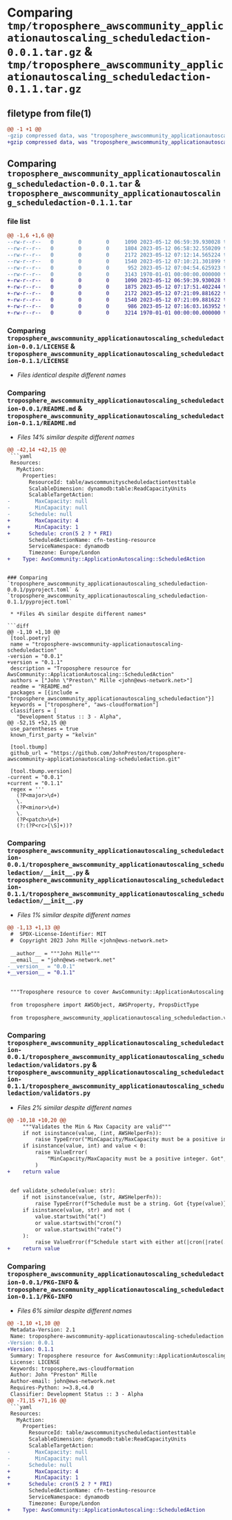 # Comparing `tmp/troposphere_awscommunity_applicationautoscaling_scheduledaction-0.0.1.tar.gz` & `tmp/troposphere_awscommunity_applicationautoscaling_scheduledaction-0.1.1.tar.gz`

## filetype from file(1)

```diff
@@ -1 +1 @@
-gzip compressed data, was "troposphere_awscommunity_applicationautoscaling_scheduledaction-0.0.1.tar", max compression
+gzip compressed data, was "troposphere_awscommunity_applicationautoscaling_scheduledaction-0.1.1.tar", max compression
```

## Comparing `troposphere_awscommunity_applicationautoscaling_scheduledaction-0.0.1.tar` & `troposphere_awscommunity_applicationautoscaling_scheduledaction-0.1.1.tar`

### file list

```diff
@@ -1,6 +1,6 @@
--rw-r--r--   0        0        0     1090 2023-05-12 06:59:39.930028 troposphere_awscommunity_applicationautoscaling_scheduledaction-0.0.1/LICENSE
--rw-r--r--   0        0        0     1804 2023-05-12 06:58:32.550209 troposphere_awscommunity_applicationautoscaling_scheduledaction-0.0.1/README.md
--rw-r--r--   0        0        0     2172 2023-05-12 07:12:14.565224 troposphere_awscommunity_applicationautoscaling_scheduledaction-0.0.1/pyproject.toml
--rw-r--r--   0        0        0     1540 2023-05-12 07:10:21.301899 troposphere_awscommunity_applicationautoscaling_scheduledaction-0.0.1/troposphere_awscommunity_applicationautoscaling_scheduledaction/__init__.py
--rw-r--r--   0        0        0      952 2023-05-12 07:04:54.625923 troposphere_awscommunity_applicationautoscaling_scheduledaction-0.0.1/troposphere_awscommunity_applicationautoscaling_scheduledaction/validators.py
--rw-r--r--   0        0        0     3143 1970-01-01 00:00:00.000000 troposphere_awscommunity_applicationautoscaling_scheduledaction-0.0.1/PKG-INFO
+-rw-r--r--   0        0        0     1090 2023-05-12 06:59:39.930028 troposphere_awscommunity_applicationautoscaling_scheduledaction-0.1.1/LICENSE
+-rw-r--r--   0        0        0     1875 2023-05-12 07:17:51.402244 troposphere_awscommunity_applicationautoscaling_scheduledaction-0.1.1/README.md
+-rw-r--r--   0        0        0     2172 2023-05-12 07:21:09.881622 troposphere_awscommunity_applicationautoscaling_scheduledaction-0.1.1/pyproject.toml
+-rw-r--r--   0        0        0     1540 2023-05-12 07:21:09.881622 troposphere_awscommunity_applicationautoscaling_scheduledaction-0.1.1/troposphere_awscommunity_applicationautoscaling_scheduledaction/__init__.py
+-rw-r--r--   0        0        0      986 2023-05-12 07:16:03.163952 troposphere_awscommunity_applicationautoscaling_scheduledaction-0.1.1/troposphere_awscommunity_applicationautoscaling_scheduledaction/validators.py
+-rw-r--r--   0        0        0     3214 1970-01-01 00:00:00.000000 troposphere_awscommunity_applicationautoscaling_scheduledaction-0.1.1/PKG-INFO
```

### Comparing `troposphere_awscommunity_applicationautoscaling_scheduledaction-0.0.1/LICENSE` & `troposphere_awscommunity_applicationautoscaling_scheduledaction-0.1.1/LICENSE`

 * *Files identical despite different names*

### Comparing `troposphere_awscommunity_applicationautoscaling_scheduledaction-0.0.1/README.md` & `troposphere_awscommunity_applicationautoscaling_scheduledaction-0.1.1/README.md`

 * *Files 14% similar despite different names*

```diff
@@ -42,14 +42,15 @@
 ```yaml
 Resources:
   MyAction:
     Properties:
       ResourceId: table/awscommunityscheduledactiontesttable
       ScalableDimension: dynamodb:table:ReadCapacityUnits
       ScalableTargetAction:
-        MaxCapacity: null
-        MinCapacity: null
-      Schedule: null
+        MaxCapacity: 4
+        MinCapacity: 1
+      Schedule: cron(5 2 ? * FRI)
       ScheduledActionName: cfn-testing-resource
       ServiceNamespace: dynamodb
       Timezone: Europe/London
+    Type: AwsCommunity::ApplicationAutoscaling::ScheduledAction
 ```
```

### Comparing `troposphere_awscommunity_applicationautoscaling_scheduledaction-0.0.1/pyproject.toml` & `troposphere_awscommunity_applicationautoscaling_scheduledaction-0.1.1/pyproject.toml`

 * *Files 4% similar despite different names*

```diff
@@ -1,10 +1,10 @@
 [tool.poetry]
 name = "troposphere-awscommunity-applicationautoscaling-scheduledaction"
-version = "0.0.1"
+version = "0.1.1"
 description = "Troposphere resource for AwsCommunity::ApplicationAutoscaling::ScheduledAction"
 authors = ["John \"Preston\" Mille <john@ews-network.net>"]
 readme = "README.md"
 packages = [{include = "troposphere_awscommunity_applicationautoscaling_scheduledaction"}]
 keywords = ["troposphere", "aws-cloudformation"]
 classifiers = [
   "Development Status :: 3 - Alpha",
@@ -52,15 +52,15 @@
 use_parentheses = true
 known_first_party = "kelvin"
 
 [tool.tbump]
 github_url = "https://github.com/JohnPreston/troposphere-awscommunity-applicationautoscaling-scheduledaction.git"
 
 [tool.tbump.version]
-current = "0.0.1"
+current = "0.1.1"
 regex = '''
   (?P<major>\d+)
   \.
   (?P<minor>\d+)
   \.
   (?P<patch>\d+)
   (?:(?P<rc>[\S]+))?
```

### Comparing `troposphere_awscommunity_applicationautoscaling_scheduledaction-0.0.1/troposphere_awscommunity_applicationautoscaling_scheduledaction/__init__.py` & `troposphere_awscommunity_applicationautoscaling_scheduledaction-0.1.1/troposphere_awscommunity_applicationautoscaling_scheduledaction/__init__.py`

 * *Files 1% similar despite different names*

```diff
@@ -1,13 +1,13 @@
 #  SPDX-License-Identifier: MIT
 #  Copyright 2023 John Mille <john@ews-network.net>
 
 __author__ = """John Mille"""
 __email__ = "john@ews-network.net"
-__version__ = "0.0.1"
+__version__ = "0.1.1"
 
 
 """Troposphere resource to cover AwsCommunity::ApplicationAutoscaling::ScheduledAction"""
 
 from troposphere import AWSObject, AWSProperty, PropsDictType
 
 from troposphere_awscommunity_applicationautoscaling_scheduledaction.validators import (
```

### Comparing `troposphere_awscommunity_applicationautoscaling_scheduledaction-0.0.1/troposphere_awscommunity_applicationautoscaling_scheduledaction/validators.py` & `troposphere_awscommunity_applicationautoscaling_scheduledaction-0.1.1/troposphere_awscommunity_applicationautoscaling_scheduledaction/validators.py`

 * *Files 2% similar despite different names*

```diff
@@ -10,18 +10,20 @@
     """Validates the Min & Max Capacity are valid"""
     if not isinstance(value, (int, AWSHelperFn)):
         raise TypeError("MinCapacity/MaxCapacity must be a positive integer", int)
     if isinstance(value, int) and value < 0:
         raise ValueError(
             "MinCapacity/MaxCapacity must be a positive integer. Got", value
         )
+    return value
 
 
 def validate_schedule(value: str):
     if not isinstance(value, (str, AWSHelperFn)):
         raise TypeError(f"Schedule must be a string. Got {type(value)}", str)
     if isinstance(value, str) and not (
         value.startswith("at(")
         or value.startswith("cron(")
         or value.startswith("rate(")
     ):
         raise ValueError(f"Schedule start with either at(|cron(|rate(. Got {value}")
+    return value
```

### Comparing `troposphere_awscommunity_applicationautoscaling_scheduledaction-0.0.1/PKG-INFO` & `troposphere_awscommunity_applicationautoscaling_scheduledaction-0.1.1/PKG-INFO`

 * *Files 6% similar despite different names*

```diff
@@ -1,10 +1,10 @@
 Metadata-Version: 2.1
 Name: troposphere-awscommunity-applicationautoscaling-scheduledaction
-Version: 0.0.1
+Version: 0.1.1
 Summary: Troposphere resource for AwsCommunity::ApplicationAutoscaling::ScheduledAction
 License: LICENSE
 Keywords: troposphere,aws-cloudformation
 Author: John "Preston" Mille
 Author-email: john@ews-network.net
 Requires-Python: >=3.8,<4.0
 Classifier: Development Status :: 3 - Alpha
@@ -71,15 +71,16 @@
 ```yaml
 Resources:
   MyAction:
     Properties:
       ResourceId: table/awscommunityscheduledactiontesttable
       ScalableDimension: dynamodb:table:ReadCapacityUnits
       ScalableTargetAction:
-        MaxCapacity: null
-        MinCapacity: null
-      Schedule: null
+        MaxCapacity: 4
+        MinCapacity: 1
+      Schedule: cron(5 2 ? * FRI)
       ScheduledActionName: cfn-testing-resource
       ServiceNamespace: dynamodb
       Timezone: Europe/London
+    Type: AwsCommunity::ApplicationAutoscaling::ScheduledAction
 ```
```

